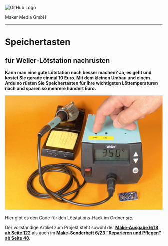 ![GitHub Logo](http://www.heise.de/make/icons/make_logo.png)

Maker Media GmbH

***

# Speichertasten

## für Weller-Lötstation nachrüsten

**Kann man eine gute Lötstation noch besser machen? Ja, es geht und kostet Sie gerade einmal 10 Euro. Mit dem kleinen Umbau und einem Arduino rüsten Sie Speichertasten für Ihre wichtigsten Löttemperaturen nach und sparen so mehrere hundert Euro.**

![Aufmacherbild aus dem Heft](./doc/Aufmacher.jpg)

Hier gibt es den Code für den Lötstations-Hack im Ordner _[src](./src)_.

Der vollständige Artikel zum Projekt steht sowohl der **[Make-Ausgabe 6/18 ab Seite 122](https://www.heise.de/select/make/2018/6/1545370183276170)** als auch im **[Make-Sonderheft 6/23 "Reparieren und Pflegen" ab Seite 48](https://www.heise.de/select/make/2023/6/2325514421440830160)**.
